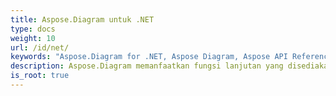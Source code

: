 ```yaml
---
title: Aspose.Diagram untuk .NET
type: docs
weight: 10
url: /id/net/
keywords: "Aspose.Diagram for .NET, Aspose Diagram, Aspose API Reference."
description: Aspose.Diagram memanfaatkan fungsi lanjutan yang disediakan oleh Microsoft Office Visio untuk memanipulasi diagram Visio di server.
is_root: true
---
```

